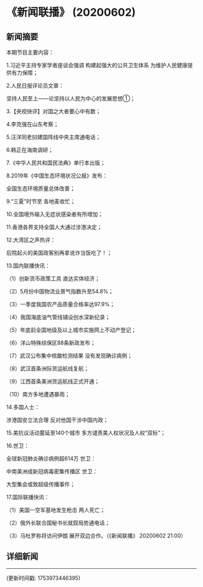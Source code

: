 # 《新闻联播》 (20200602)

## 新闻摘要

本期节目主要内容：

1.习近平主持专家学者座谈会强调 构建起强大的公共卫生体系 为维护人民健康提供有力保障；

2.人民日报评论员文章：

坚持人民至上——论坚持以人民为中心的发展思想①；

3.【央视快评】对国之大者要心中有数；

4.李克强在山东考察；

5.汪洋同老挝建国阵线中央主席通电话；

6.韩正在海南调研；

7.《中华人民共和国民法典》单行本出版；

8.2019年《中国生态环境状况公报》发布：

全国生态环境质量总体改善；

9.“三夏”时节至 各地麦收忙；

10.全国境外输入无症状感染者有所增加；

11.香港各界支持全国人大通过涉港决定；

12.大湾区之声热评：

后院起火的美国政客别再拿讹诈当饭吃了！；

13.国内联播快讯：

（1）创新货币政策工具 直达实体经济；

（2）5月份中国物流业景气指数升至54.8%；

（3）一季度我国农产品质量合格率达97.9%；

（4）我国海底油气管线铺设创水深新纪录；

（5）年底前全国地级及以上城市实施网上不动产登记；

（6）洋山特殊综保区88条新政发布；

（7）武汉公布集中核酸检测结果 没有发现确诊病例；

（8）武汉首条洲际货运航线复航；

（9）江西首条美洲货运航线正式开通；

（10）南方多地遭遇暴雨；

14.多国人士：

涉港国安立法合理 反对他国干涉中国内政；

15.美抗议活动蔓延至140个城市 多方谴责美人权状况及人权“双标”；

16.世卫：

全球新冠肺炎确诊病例超614万 世卫：

中南美洲成新冠病毒密集传播区 世卫：

大型集会或致超级传播事件；

17.国际联播快讯：

（1）美国一空军基地发生枪击 两人死亡；

（2）俄外长联合国秘书长就叙局势通电话；

（3）马杜罗称将访问伊朗 展开双边合作。（《新闻联播》 20200602 21:00）

## 详细新闻

---

(更新时间戳: 1753973446395)

